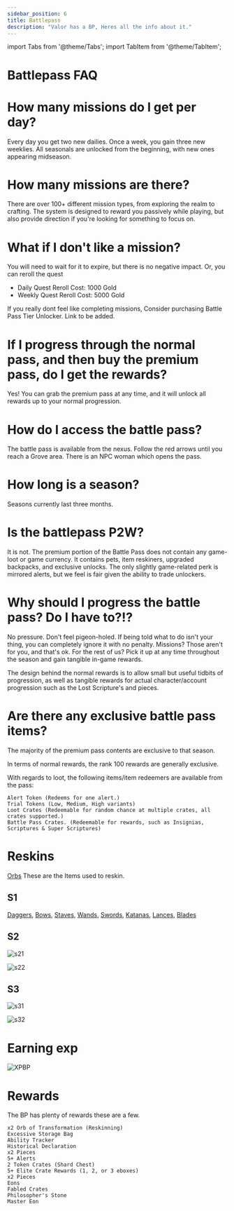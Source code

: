 ```yaml
---
sidebar_position: 6
title: Battlepass
description: "Valor has a BP, Heres all the info about it."
---
```


import Tabs from '@theme/Tabs';
import TabItem from '@theme/TabItem';

<Tabs>
  <TabItem value="FAQ" label="FAQ" default>

# Battlepass FAQ

# How many missions do I get per day?
Every day you get two new dailies. Once a week, you gain three new weeklies. All seasonals are unlocked from the beginning, with new ones appearing midseason.

# How many missions are there?
There are over 100+ different mission types, from exploring the realm to crafting. The system is designed to reward you passively while playing, but also provide direction if you're looking for something to focus on.

# What if I don't like a mission?
You will need to wait for it to expire, but there is no negative impact. Or, you can reroll the quest 
- Daily Quest Reroll Cost: 1000 Gold
- Weekly Quest Reroll Cost: 5000 Gold

If you really dont feel like completing missions, Consider purchasing Battle Pass Tier Unlocker.
Link to be added.

# If I progress through the normal pass, and then buy the premium pass, do I get the rewards?
Yes! You can grab the premium pass at any time, and it will unlock all rewards up to your normal progression.

# How do I access the battle pass?
The battle pass is available from the nexus. Follow the red arrows until you reach a Grove area. There is an NPC woman which opens the pass.

# How long is a season?
Seasons currently last three months.

# Is the battlepass P2W?
It is not. The premium portion of the Battle Pass does not contain any game-loot or game currency. It contains pets, item reskiners, upgraded backpacks, and exclusive unlocks. The only slightly game-related perk is mirrored alerts, but we feel is fair given the ability to trade unlockers.

# Why should I progress the battle pass? Do I have to?!?
No pressure. Don't feel pigeon-holed. If being told what to do isn't your thing, you can completely ignore it with no penalty. Missions? Those aren't for you, and that's ok. For the rest of us? Pick it up at any time throughout the season and gain tangible in-game rewards.

The design behind the normal rewards is to allow small but useful tidbits of progression, as well as tangible rewards for actual character/account progression such as the Lost Scripture's and pieces.

# Are there any exclusive battle pass items?

The majority of the premium pass contents are exclusive to that season.

In terms of normal rewards, the rank 100 rewards are generally exclusive.

With regards to loot, the following items/item redeemers are available from the pass:

    Alert Token (Redeems for one alert.)
    Trial Tokens (Low, Medium, High variants)
    Loot Crates (Redeemable for random chance at multiple crates, all crates supported.)
    Battle Pass Crates. (Redeemable for rewards, such as Insignias, Scriptures & Super Scriptures)

  </TabItem>
 <TabItem value="Reskins" label="Reskins">

# Reskins

[Orbs](https://wiki.valorserver.com/docs/items/misc/reskin_material) These are the Items used to reskin.

## S1

[Daggers](https://imgur.com/a/6PAWHPK), [Bows](https://imgur.com/a/tvRdwmd), [Staves](https://imgur.com/a/LK3Oxxc), [Wands](https://imgur.com/a/EiveLpM), [Swords](https://imgur.com/a/3mlbvTF), [Katanas](https://imgur.com/a/67wndF6), [Lances](https://imgur.com/a/pnpfZQj), [Blades](https://imgur.com/a/vumhTqb)

## S2

![s21](https://user-images.githubusercontent.com/114798136/207917017-50019c1a-d7a8-4e6a-ac5a-461ae22b7eb9.png)

![s22](https://blog.valorserver.com/content/images/2022/09/image-1.png)

## S3

![s31](https://blog.valorserver.com/content/images/2022/11/image.png)

![s32](https://blog.valorserver.com/content/images/2022/11/image-1.png)

  </TabItem>
 <TabItem value="EXP" label="EXP">

# Earning exp

![XPBP](https://cdn.discordapp.com/attachments/953134990428868629/1023000132603629588/unknown.png)

  </TabItem>
 <TabItem value="Rewards" label="Rewards">

# Rewards

The BP has plenty of rewards these are a few.

    x2 Orb of Transformation (Reskinning)
    Excessive Storage Bag
    Ability Tracker
    Historical Declaration
    x2 Pieces
    5+ Alerts
    2 Token Crates (Shard Chest)
    5+ Elite Crate Rewards (1, 2, or 3 eboxes)
    x2 Pieces
    Eons
    Fabled Crates
    Philosopher's Stone
    Master Eon

  </TabItem>
</Tabs>
